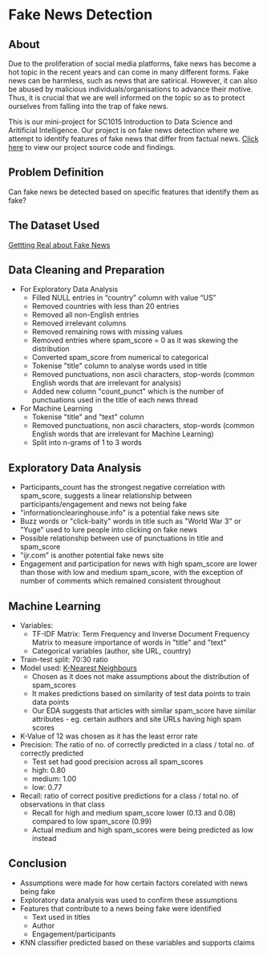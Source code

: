  # Fake News Detection
## About
Due to the proliferation of social media platforms, fake news has become a hot topic in the recent years and can come in many different forms. Fake news can be harmless, such as news that are satirical. However, it can also be abused by malicious individuals/organisations to advance their motive. Thus, it is crucial that we are well informed on the topic so as to protect ourselves from falling into the trap of fake news.

This is our mini-project for SC1015 Introduction to Data Science and Aritificial Intelligence. Our project is on fake news detection where we attempt to identify features of fake news that differ from factual news. [Click here](https://github.com/cplAloysius/SC7_Group4_MiniProject/blob/main/DataPrep%2BEDA%2BML.ipynb) to view our project source code and findings.
## Problem Definition
Can fake news be detected based on specific features that identify them as fake?
## The Dataset Used
[Gettting Real about Fake News](https://www.kaggle.com/datasets/mrisdal/fake-news)
## Data Cleaning and Preparation
- For Exploratory Data Analysis
  - Filled NULL entries in “country” column with value “US”
  - Removed countries with less than 20 entries
  - Removed all non-English entries
  - Removed irrelevant columns
  - Removed remaining rows with missing values
  - Removed entries where spam_score = 0 as it was skewing the distribution
  - Converted spam_score from numerical to categorical
  - Tokenise "title" column to analyse words used in title
  - Removed punctuations, non ascii characters, stop-words (common English words that are irrelevant for analysis)
  - Added new column "count_punct" which is the number of punctuations used in the title of each news thread
- For Machine Learning
  - Tokenise "title" and "text" column
  - Removed punctuations, non ascii characters, stop-words (common English words that are irrelevant for Machine Learning)
  - Split into n-grams of 1 to 3 words
## Exploratory Data Analysis
- Participants_count has the strongest negative correlation with spam_score, suggests a linear relationship between participants/engagement and news not being fake
- "informationclearinghouse.info" is a potential fake news site
- Buzz words or "click-baity" words in title such as "World War 3" or "Yuge" used to lure people into clicking on fake news
- Possible relationship between use of punctuations in title and spam_score
- "ijr.com" is another potential fake news site
- Engagement and participation for news with high spam_score are lower than those with low and medium spam_score, with the exception of number of comments which remained consistent throughout
## Machine Learning
- Variables:
  - TF-IDF Matrix: Term Frequency and Inverse Document Frequency Matrix to measure importance of words in "title" and "text"
  - Categorical variables (author, site URL, country)
- Train-test split: 70:30 ratio
- Model used: [K-Nearest Neighbours](https://en.wikipedia.org/wiki/K-nearest_neighbors_algorithm)
  - Chosen as it does not make assumptions about the distribution of spam_scores
  - It makes predictions based on similarity of test data points to train data points
  - Our EDA suggests that articles with similar spam_score have similar attributes - eg. certain authors and site URLs having high spam scores
- K-Value of 12 was chosen as it has the least error rate
- Precision: The ratio of no. of correctly predicted in a class / total no. of correctly predicted
  - Test set had good precision across all spam_scores
  - high: 0.80
  - medium: 1.00
  - low: 0.77
- Recall: ratio of correct positive predictions for a class / total no. of observations in that class
  - Recall for high and medium spam_score lower (0.13 and 0.08) compared to low spam_score (0.99)
  - Actual medium and high spam_scores were being predicted as low instead
## Conclusion
- Assumptions were made for how certain factors corelated with news being fake
- Exploratory data analysis was used to confirm these assumptions
- Features that contribute to a news being fake were identified
  - Text used in titles
  - Author
  - Engagement/participants
- KNN classifier predicted based on these variables and supports claims
